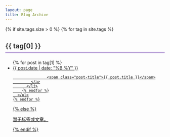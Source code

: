 ```yaml
---
layout: page
title: Blog Archive
---
```

<link rel="stylesheet" href="/css/main.css">
<style>
.tag-title {
  font-size: 1.5em;
  margin-top: 2rem;
  color: #333;
  border-bottom: 2px solid #7a4cb5;
  padding-bottom: 0.5rem;
}

.post-list {
  list-style: none;
  padding: 0;
}

.post-item {
  background: #f9f9f9;
  border-left: 4px solid #ad7feb;
  margin: 1rem 0;
  padding: 1rem;
  position: relative;
  transition: background 0.3s ease;
}

.post-item:hover {
  background: #e9ecef;
}

.post-item a {
  text-decoration: none;
  color: #333;
  display: block;
}

.post-date {
  color: #6c757d;
  font-size: 0.9em;
}

.post-title {
  font-weight: bold;
}


</style>

<div class="archive">
  {% if site.tags.size > 0 %}
    {% for tag in site.tags %}
      <h3 class="tag-title">{{ tag[0] }}</h3>
      <ul class="post-list">
        {% for post in tag[1] %}
          <li class="post-item">
            <a href="{{ post.url }}">
                   <span class="post-date">{{ post.date | date: "%B %Y" }}</span> 
              
                   <span class="post-title">{{ post.title }}</span>
            </a>
          </li>
        {% endfor %}
      </ul>
    {% endfor %}
  {% else %}
    <p>暂无标签或文章。</p>
  {% endif %}
</div>
